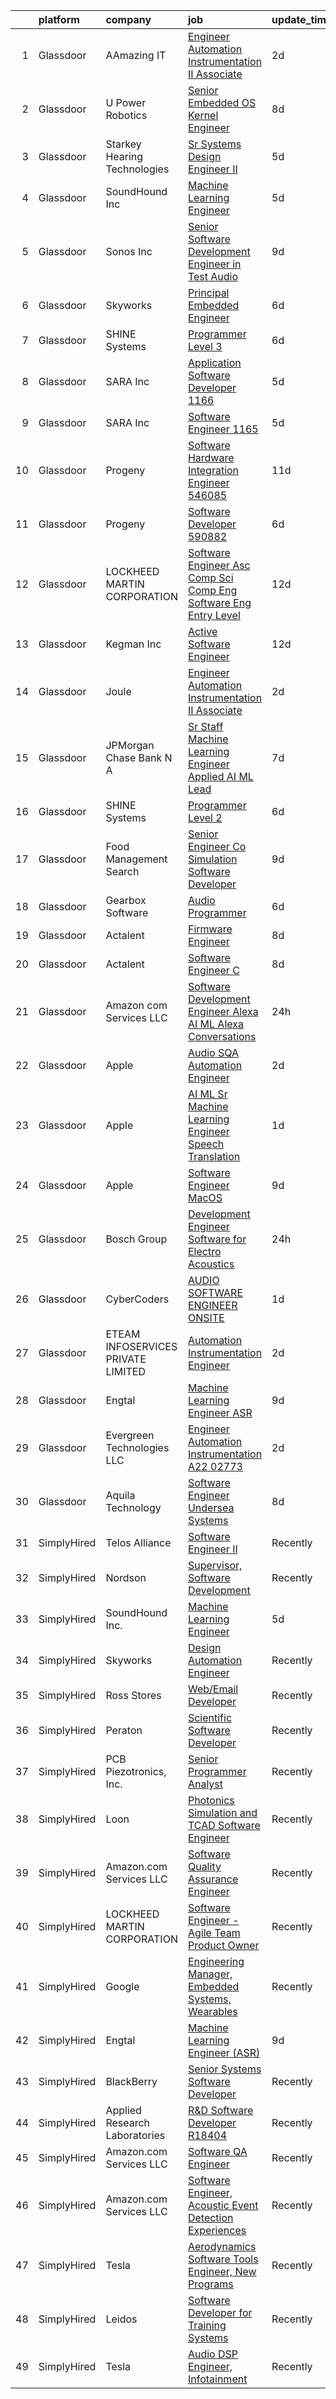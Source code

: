 

|    | platform    | company                            | job                                                                                                                                                                                                                                                                                                                                                                                                                                                                                                                                                                                                                                                                                                                                                                                                                                                                                                                                                                                                                                                                                                                                                                                                                                                                                                                                                                                     | update_time   | location                  |
|---:|:------------|:-----------------------------------|:----------------------------------------------------------------------------------------------------------------------------------------------------------------------------------------------------------------------------------------------------------------------------------------------------------------------------------------------------------------------------------------------------------------------------------------------------------------------------------------------------------------------------------------------------------------------------------------------------------------------------------------------------------------------------------------------------------------------------------------------------------------------------------------------------------------------------------------------------------------------------------------------------------------------------------------------------------------------------------------------------------------------------------------------------------------------------------------------------------------------------------------------------------------------------------------------------------------------------------------------------------------------------------------------------------------------------------------------------------------------------------------|:--------------|:--------------------------|
|  1 | Glassdoor   | AAmazing IT                        | [Engineer   Automation Instrumentation   II  Associate ](https://www.glassdoor.com/partner/jobListing.htm?pos=122&ao=1136043&s=58&guid=000001821f8d2744959c33ec3c5300c6&src=GD_JOB_AD&t=SR&vt=w&ea=1&cs=1_2c8b0a6c&cb=1658386720929&jobListingId=1008012140318&jrtk=3-0-1g8foq9shkbmm801-1g8foq9t02ap0000-be0268a24a9383bf-)                                                                                                                                                                                                                                                                                                                                                                                                                                                                                                                                                                                                                                                                                                                                                                                                                                                                                                                                                                                                                                                            | 2d            | West Point, PA            |
|  2 | Glassdoor   | U Power Robotics                   | [Senior Embedded OS Kernel Engineer](https://www.glassdoor.com/partner/jobListing.htm?pos=119&ao=1136043&s=58&guid=000001821f8d2744959c33ec3c5300c6&src=GD_JOB_AD&t=SR&vt=w&ea=1&cs=1_7af5cd53&cb=1658386720929&jobListingId=1008001131150&jrtk=3-0-1g8foq9shkbmm801-1g8foq9t02ap0000-e3321b5e2c3ce57a-)                                                                                                                                                                                                                                                                                                                                                                                                                                                                                                                                                                                                                                                                                                                                                                                                                                                                                                                                                                                                                                                                                | 8d            | Sunnyvale, CA             |
|  3 | Glassdoor   | Starkey Hearing Technologies       | [Sr Systems Design Engineer II](https://www.glassdoor.com/partner/jobListing.htm?pos=127&ao=1136043&s=58&guid=000001821f8d2744959c33ec3c5300c6&src=GD_JOB_AD&t=SR&vt=w&cs=1_e2e9a837&cb=1658386720930&jobListingId=1008008152054&jrtk=3-0-1g8foq9shkbmm801-1g8foq9t02ap0000-d422a47cc30e0480-)                                                                                                                                                                                                                                                                                                                                                                                                                                                                                                                                                                                                                                                                                                                                                                                                                                                                                                                                                                                                                                                                                          | 5d            | Eden Prairie, MN          |
|  4 | Glassdoor   | SoundHound Inc                     | [Machine Learning Engineer](https://www.glassdoor.com/partner/jobListing.htm?pos=108&ao=1136043&s=58&guid=000001821f8d2744959c33ec3c5300c6&src=GD_JOB_AD&t=SR&vt=w&ea=1&cs=1_d889ae39&cb=1658386720928&jobListingId=1008009295761&jrtk=3-0-1g8foq9shkbmm801-1g8foq9t02ap0000-be87b29d058697c4-)                                                                                                                                                                                                                                                                                                                                                                                                                                                                                                                                                                                                                                                                                                                                                                                                                                                                                                                                                                                                                                                                                         | 5d            | Santa Clara, CA           |
|  5 | Glassdoor   | Sonos  Inc                         | [Senior Software Development Engineer in Test  Audio](https://www.glassdoor.com/partner/jobListing.htm?pos=110&ao=1136043&s=58&guid=000001821f8d2744959c33ec3c5300c6&src=GD_JOB_AD&t=SR&vt=w&cs=1_189c97a3&cb=1658386720928&jobListingId=1007998832395&jrtk=3-0-1g8foq9shkbmm801-1g8foq9t02ap0000-caf06fc64295be09-)                                                                                                                                                                                                                                                                                                                                                                                                                                                                                                                                                                                                                                                                                                                                                                                                                                                                                                                                                                                                                                                                    | 9d            | Boston, MA                |
|  6 | Glassdoor   | Skyworks                           | [Principal Embedded Engineer](https://www.glassdoor.com/partner/jobListing.htm?pos=128&ao=1136043&s=58&guid=000001821f8d2744959c33ec3c5300c6&src=GD_JOB_AD&t=SR&vt=w&cs=1_0580f8cc&cb=1658386720930&jobListingId=1008006537939&jrtk=3-0-1g8foq9shkbmm801-1g8foq9t02ap0000-4828e0c5c424f193-)                                                                                                                                                                                                                                                                                                                                                                                                                                                                                                                                                                                                                                                                                                                                                                                                                                                                                                                                                                                                                                                                                            | 6d            | Beaverton, OR             |
|  7 | Glassdoor   | SHINE Systems                      | [Programmer Level 3](https://www.glassdoor.com/partner/jobListing.htm?pos=118&ao=1136043&s=58&guid=000001821f8d2744959c33ec3c5300c6&src=GD_JOB_AD&t=SR&vt=w&ea=1&cs=1_fe371b20&cb=1658386720929&jobListingId=1008006572815&jrtk=3-0-1g8foq9shkbmm801-1g8foq9t02ap0000-06f3eaf1972c87c8-)                                                                                                                                                                                                                                                                                                                                                                                                                                                                                                                                                                                                                                                                                                                                                                                                                                                                                                                                                                                                                                                                                                | 6d            | Bethesda, MD              |
|  8 | Glassdoor   | SARA Inc                           | [Application Software Developer   1166](https://www.glassdoor.com/partner/jobListing.htm?pos=111&ao=1136043&s=58&guid=000001821f8d2744959c33ec3c5300c6&src=GD_JOB_AD&t=SR&vt=w&ea=1&cs=1_e7b7079d&cb=1658386720928&jobListingId=1008008922113&jrtk=3-0-1g8foq9shkbmm801-1g8foq9t02ap0000-1d1162f147b8b102-)                                                                                                                                                                                                                                                                                                                                                                                                                                                                                                                                                                                                                                                                                                                                                                                                                                                                                                                                                                                                                                                                             | 5d            | Colorado Springs, CO      |
|  9 | Glassdoor   | SARA Inc                           | [Software Engineer   1165](https://www.glassdoor.com/partner/jobListing.htm?pos=126&ao=1136043&s=58&guid=000001821f8d2744959c33ec3c5300c6&src=GD_JOB_AD&t=SR&vt=w&ea=1&cs=1_1f0ba890&cb=1658386720930&jobListingId=1008008922087&jrtk=3-0-1g8foq9shkbmm801-1g8foq9t02ap0000-473be914a3fe87b7-)                                                                                                                                                                                                                                                                                                                                                                                                                                                                                                                                                                                                                                                                                                                                                                                                                                                                                                                                                                                                                                                                                          | 5d            | Colorado Springs, CO      |
| 10 | Glassdoor   | Progeny                            | [Software Hardware Integration Engineer  546085 ](https://www.glassdoor.com/partner/jobListing.htm?pos=125&ao=1136043&s=58&guid=000001821f8d2744959c33ec3c5300c6&src=GD_JOB_AD&t=SR&vt=w&cs=1_86723b70&cb=1658386720930&jobListingId=1007994852417&jrtk=3-0-1g8foq9shkbmm801-1g8foq9t02ap0000-511c0464b3bed366-)                                                                                                                                                                                                                                                                                                                                                                                                                                                                                                                                                                                                                                                                                                                                                                                                                                                                                                                                                                                                                                                                        | 11d           | Middletown, RI            |
| 11 | Glassdoor   | Progeny                            | [Software Developer   590882 ](https://www.glassdoor.com/partner/jobListing.htm?pos=109&ao=1136043&s=58&guid=000001821f8d2744959c33ec3c5300c6&src=GD_JOB_AD&t=SR&vt=w&cs=1_f616337f&cb=1658386720928&jobListingId=1008006243769&jrtk=3-0-1g8foq9shkbmm801-1g8foq9t02ap0000-3cf1a9ac0385223b-)                                                                                                                                                                                                                                                                                                                                                                                                                                                                                                                                                                                                                                                                                                                                                                                                                                                                                                                                                                                                                                                                                           | 6d            | Canonsburg, PA            |
| 12 | Glassdoor   | LOCKHEED MARTIN CORPORATION        | [Software Engineer Asc  Comp Sci  Comp Eng  Software Eng    Entry Level](https://www.glassdoor.com/partner/jobListing.htm?pos=116&ao=1136043&s=58&guid=000001821f8d2744959c33ec3c5300c6&src=GD_JOB_AD&t=SR&vt=w&cs=1_87d3be4a&cb=1658386720929&jobListingId=1007993929272&jrtk=3-0-1g8foq9shkbmm801-1g8foq9t02ap0000-1f1c05c0e1313349-)                                                                                                                                                                                                                                                                                                                                                                                                                                                                                                                                                                                                                                                                                                                                                                                                                                                                                                                                                                                                                                                 | 12d           | Manassas, VA              |
| 13 | Glassdoor   | Kegman Inc                         | [ Active  Software Engineer](https://www.glassdoor.com/partner/jobListing.htm?pos=112&ao=1136043&s=58&guid=000001821f8d2744959c33ec3c5300c6&src=GD_JOB_AD&t=SR&vt=w&ea=1&cs=1_22d4e561&cb=1658386720928&jobListingId=1007993995333&jrtk=3-0-1g8foq9shkbmm801-1g8foq9t02ap0000-80ef21dddd6e5bfb-)                                                                                                                                                                                                                                                                                                                                                                                                                                                                                                                                                                                                                                                                                                                                                                                                                                                                                                                                                                                                                                                                                        | 12d           | Patrick AFB, FL           |
| 14 | Glassdoor   | Joule                              | [Engineer   Automation Instrumentation   II  Associate ](https://www.glassdoor.com/partner/jobListing.htm?pos=102&ao=1110586&s=58&guid=000001821f8d2744959c33ec3c5300c6&src=GD_JOB_AD&t=SR&vt=w&cs=1_dbb0a86f&cb=1658386720927&jobListingId=1008012371954&cpc=4B86475FAF393599&jrtk=3-0-1g8foq9shkbmm801-1g8foq9t02ap0000-ee78424998c6d671--6NYlbfkN0AXtvPDqDev6liskt-h_3vAUEMM26GmMOlWYCAn-kvNiXTWhOpXUsJAzHKzhdDJA6zHqXVxuB8wfSBkVIxqhEgnvXRKaQQ4fowc9Xs-8TmnBfGj8huXGnDxAkHh9H7OSQRS41py27xbtg6yGS1_RRkKfQI3270QD9EQP5OygTBnGB9otfAjJjHqiU8rfWwkhOhXoWrqsfQOUZTRGcQh76zPORUbUfT_7D2z6NXkzIBlw_btuN5Uu2fV_7YeSZy3cXIZyuMXi6aTHiXHR1xuuLyKuig4Q-POpM-k8Qom-7vyHYAGf9rxB47vOA4YmjZXv60L-pgUQLiPZPSCo_Gc4-5OCnFINc5czWLmGj_KG6PT_noOH1Vw0RNkHDE8feJIlL_ev9pk7JuK6c0wpqde9K5C0i0w2qCJIsXbo5_KpmqZgfyh6AWzg5CrjohSj_dhOhcyFGheblzeLt8OOLQGJkFNASvEo9I1bQ3uzGRS2zAwXHSHoyZ4OQe7KH22LsyaFBKm0DckaOXiLcl272jtq2Yw720qjpe8Hh9gCCJPrCEPGm5N1ajktWjwYaPpIPgzgWkSJnYPt9GV5yKrg35N1DybfF4GNanuNocY9YrXS2YbnJtDAbi53bkX)                                                                                                                                                                                                                                                                                                                                                                            | 2d            | West Point, PA            |
| 15 | Glassdoor   | JPMorgan Chase Bank  N A           | [Sr  Staff Machine Learning Engineer   Applied AI ML Lead](https://www.glassdoor.com/partner/jobListing.htm?pos=129&ao=1136043&s=58&guid=000001821f8d2744959c33ec3c5300c6&src=GD_JOB_AD&t=SR&vt=w&cs=1_4ca35e3f&cb=1658386720930&jobListingId=1008001836107&jrtk=3-0-1g8foq9shkbmm801-1g8foq9t02ap0000-72e19132a7a85a6c-)                                                                                                                                                                                                                                                                                                                                                                                                                                                                                                                                                                                                                                                                                                                                                                                                                                                                                                                                                                                                                                                               | 7d            | Palo Alto, CA             |
| 16 | Glassdoor   | SHINE Systems                      | [Programmer Level 2](https://www.glassdoor.com/partner/jobListing.htm?pos=114&ao=1136043&s=58&guid=000001821f8d2744959c33ec3c5300c6&src=GD_JOB_AD&t=SR&vt=w&cs=1_1bbe99a6&cb=1658386720929&jobListingId=1008006572821&jrtk=3-0-1g8foq9shkbmm801-1g8foq9t02ap0000-6c4bebbb03e966bb-)                                                                                                                                                                                                                                                                                                                                                                                                                                                                                                                                                                                                                                                                                                                                                                                                                                                                                                                                                                                                                                                                                                     | 6d            | Bethesda, MD              |
| 17 | Glassdoor   | Food Management Search             | [Senior Engineer   Co Simulation Software Developer](https://www.glassdoor.com/partner/jobListing.htm?pos=107&ao=1110586&s=58&guid=000001821f8d2744959c33ec3c5300c6&src=GD_JOB_AD&t=SR&vt=w&cs=1_f3ef616d&cb=1658386720928&jobListingId=1007998919024&cpc=8795CF9063CD573D&jrtk=3-0-1g8foq9shkbmm801-1g8foq9t02ap0000-6444d0e431a25671--6NYlbfkN0A5Q-NUM5VOQJcgw0aOtbkFdKUztaVAJ2TtkczD_hHqEc4DuK5LBeM4pbfh4wGWNhh6weSkGJTm6prASr6lEeps-CBgDNYir7CmZRJCmfR5oYtLl2yLANMHCTLOGCyH9PlzWqPZlmUjK_rc4ApVfOkVb_3V-C_PVv5EVDPVUcUc-9_0sPoSDRp9AiAtlVH3hoczldMHeT2sPXj-2fhsjM8Qh1MsI9_mjuRyS3caepe0b18x64sGN3EKfaaE5x0shAL3uqkAS9L4J3Mq2ENbgXKO2br7LB0zQjh1whizgXDnOayabusDM316Xzzz-kBIZVFgr5jXSefeeof6gl92O6KuO1cAkwXK3mpR1OdoU1ZkOIGTVcQSC5Ds5LUqIGyCh9u6SQiuEk49z9JrZc85W4F3xuIQEanLLtjRdz-6GVXxZkrebwK95LWKUyr39cnaBemfNNHQgJWDKKJZwmSVf1663tKJiltABEa6UI892qhotZkVS6ZYQYXZCjJud2RmtgDMb763TQ8tnDnQtHk-Hw-XgPbwp9RWC_k5DlBV6NAEdLuAv5EcYJBIUHOoxu4DW-VRbTGFTFPEJiA5Kdens-DUs5yi996PjxauuKLFC8I1TWhZarGSw4yA85QsbUhCm5zaHgHbJoVBEKEBSaRivRJR)                                                                                                                                                                                                                                                                                                                                                | 9d            | Westmont, IL              |
| 18 | Glassdoor   | Gearbox Software                   | [Audio Programmer](https://www.glassdoor.com/partner/jobListing.htm?pos=117&ao=1136043&s=58&guid=000001821f8d2744959c33ec3c5300c6&src=GD_JOB_AD&t=SR&vt=w&ea=1&cs=1_add2a4a9&cb=1658386720929&jobListingId=1008004819041&jrtk=3-0-1g8foq9shkbmm801-1g8foq9t02ap0000-0db689fb5b7447f5-)                                                                                                                                                                                                                                                                                                                                                                                                                                                                                                                                                                                                                                                                                                                                                                                                                                                                                                                                                                                                                                                                                                  | 6d            | Frisco, TX                |
| 19 | Glassdoor   | Actalent                           | [Firmware Engineer](https://www.glassdoor.com/partner/jobListing.htm?pos=104&ao=1110586&s=58&guid=000001821f8d2744959c33ec3c5300c6&src=GD_JOB_AD&t=SR&vt=w&ea=1&cs=1_5fb4db40&cb=1658386720928&jobListingId=1008001514624&cpc=A65DF3A704A48F9B&jrtk=3-0-1g8foq9shkbmm801-1g8foq9t02ap0000-516dfaed7a8aef3f--6NYlbfkN0ChYVx_I3yfZ_JDY3EFoivtqvi_stwnZ_kRt8Dowt_l_d1ydueao4NE-oUleRJ4yhjsXueqpPaLoFusK_U-raCFi71YkXmf6v007_s9SknpIsiWpx47pUp2rM01QIK6jYhcSPCQcQT-1qxnnNEIAkHp5QJizAFaw2CBQNKwQQ8TeB0uEpZb82IgDjbb4SxdOq5nIdNwkXKyppgYyZAm_UPJ9KhioJR5vxbQGuOysSQ0RF-hcr4BCBCrA7tix30b4DJXH5gRsOphcUmXDLlzgojclBG_Dac4aiymcFFHxOaX9tDZ1AKVF5C_RsppXj0Cp1KuKE19syVpWP00ZzCrSae5D64bgAgOOALYJcNXsw5NL8SnB57gIqF9k8c86wgKk4LRrnbHcZvZWkFr11tT0GEe1jw_aY-S7nG-9vY844dq6VK0iedl9mIOjsSZBe8r9jTrfPrZdbYPWKFcrEajv_6IglVr9dqNPgH8s0CEskKETprxLVaFe0LgxXqRZXsd5cuVUsoHa8NxCKwb630Zo1GvhAJbLFZX6dDMQV3C9QBrzwZQ0WwO4AOSIgchrayolks-0SFlhEuu8pEXyT1Nqr1PrzEsoceM5z2t9AXZjehjTrQOeEGDnXq0GP0vdSS198NS9sJhv6Yyp2IvddSCdB_ock6R1sp9_WQcxGaqpoBFtj24uhc6jCH_fJXoXOMHuiYWAjbBQq-b1TqiB-w1Wl3p8kZYI0y6k8ozm9z2sCKNMGrxHWKan2OSKx8Ue6TAfkHPAyVMdaXbhlbKUeKLLLqZv7Y5F055pN8AC5Wc6_9mgRDMsptJUFREiDyeWu_gwTIn_jb4k5SVK5eVurIyHA-3-PT1X8I6IdKSjn0VmEgm__lxDL7PPL7eg99loyNnNLakcOMahYPI-fQE_IJRPP-EjXoxcSpv493Fh_bC8MzuRt8ixBgJplUpsHkSnQka9vZuMioVHBKGXW4pLDruVbd3aUjFzTtxCuA%3D)                              | 8d            | Torrance, CA              |
| 20 | Glassdoor   | Actalent                           | [Software Engineer  C   ](https://www.glassdoor.com/partner/jobListing.htm?pos=105&ao=1110586&s=58&guid=000001821f8d2744959c33ec3c5300c6&src=GD_JOB_AD&t=SR&vt=w&ea=1&cs=1_d91cfa5a&cb=1658386720928&jobListingId=1008001109482&cpc=A65DF3A704A48F9B&jrtk=3-0-1g8foq9shkbmm801-1g8foq9t02ap0000-c05508381dd1e045--6NYlbfkN0ChYVx_I3yfZ_JDY3EFoivtqvi_stwnZ_kRt8Dowt_l_d1ydueao4NE-oUleRJ4yhjTWcvowBuQBVdSexcu329uS6KYam-H9X1U5fZNoqat4pbpmELmxjyXZ_8NujTexKJMeDb61m-N4jx_myTGwwAU5qmtobolCPAk_f8xIqMC-WiMY_uE4FSb5qRG9n-nXYZl2bGtS_4b3LnvjuGvc_SfcajVYdx6dJRCPqUJJpj8P_tzCXFWv0Tlh_t9MxAQSwNMsLht-pAQPS3M5jJdj7eWCih0BgTn-HrTmk--T-gGnrMPGS_VrCqJ-yy-WrIxM2pmSKuU15W1kJJE0pqG4Ej9fDLLM5Tj2Fsz9HigMrzq812u-GCnsvqb6b0YQWUhkIC380yqLK0WvFS2yxgn88p9bexYoqmi3twgD4MEFfOANWUgag_5Wfe9TQQXZLXK2LDjeplZQbLeeg9rh0j40JGhNVAPa_VBnzoLZmJCZ4TIv6CCwv6gbsPwAG6gsI5Zap0Rx16lrFUmOK7nrQLWSud5WIgaQamCCRE_l3oq2pDVovb0GiQWjzPrTxhxycJ1fH7Q3_ymXma1pFhut_YW6eLepg6uEI9o72QytgUccJgpF8F6STWGQ9uCFWVdn2Jt_f9neTkRIqK7bDjuMQLEaNzNLCGEJX2M91pdzDcs3QCV_mBq4CAfMv28pD79uI8Eez3vuFBAX5UOks42tLrHt99h1X9WNd3vbE2e4nmv8Q5G_FmwNhiZUrm81M5NTaVpcUvAu84bHJpRgLOhoNdi-GxwZVyHqgUkuX2i1UrH-NHo8yHaASAfB6b4WtlIkED-HigX27X1666sDrFu4sOYg_4jdli3ib3yd8VyrW9TS6mDj-tRTYEOUVUSSRlVUbpQiZuVCQurVpb8L18DaP2H-E08tmnmVGvIGQODY5aqBp3slh7qdhcADPulcAE7kj2cVg0qOWvXb7cMkWmG0kRc8NuslpP32VamU54%3D)                        | 8d            | Manassas, VA              |
| 21 | Glassdoor   | Amazon com Services LLC            | [Software Development Engineer   Alexa AI ML  Alexa Conversations](https://www.glassdoor.com/partner/jobListing.htm?pos=113&ao=1136043&s=58&guid=000001821f8d2744959c33ec3c5300c6&src=GD_JOB_AD&t=SR&vt=w&cs=1_d5ad7494&cb=1658386720928&jobListingId=1008016435787&jrtk=3-0-1g8foq9shkbmm801-1g8foq9t02ap0000-dfc5eb7ce745fb72-)                                                                                                                                                                                                                                                                                                                                                                                                                                                                                                                                                                                                                                                                                                                                                                                                                                                                                                                                                                                                                                                       | 24h           | Sunnyvale, CA             |
| 22 | Glassdoor   | Apple                              | [Audio SQA Automation Engineer](https://www.glassdoor.com/partner/jobListing.htm?pos=121&ao=1136043&s=58&guid=000001821f8d2744959c33ec3c5300c6&src=GD_JOB_AD&t=SR&vt=w&cs=1_4611800f&cb=1658386720929&jobListingId=1008011764317&jrtk=3-0-1g8foq9shkbmm801-1g8foq9t02ap0000-a0630f947329ed7a-)                                                                                                                                                                                                                                                                                                                                                                                                                                                                                                                                                                                                                                                                                                                                                                                                                                                                                                                                                                                                                                                                                          | 2d            | Cupertino, CA             |
| 23 | Glassdoor   | Apple                              | [AI ML   Sr  Machine Learning Engineer   Speech Translation](https://www.glassdoor.com/partner/jobListing.htm?pos=130&ao=1136043&s=58&guid=000001821f8d2744959c33ec3c5300c6&src=GD_JOB_AD&t=SR&vt=w&cs=1_dfb6ad5a&cb=1658386720930&jobListingId=1008016150767&jrtk=3-0-1g8foq9shkbmm801-1g8foq9t02ap0000-b94177a84c475cf1-)                                                                                                                                                                                                                                                                                                                                                                                                                                                                                                                                                                                                                                                                                                                                                                                                                                                                                                                                                                                                                                                             | 1d            | Seattle, WA               |
| 24 | Glassdoor   | Apple                              | [Software Engineer  MacOS](https://www.glassdoor.com/partner/jobListing.htm?pos=115&ao=1136043&s=58&guid=000001821f8d2744959c33ec3c5300c6&src=GD_JOB_AD&t=SR&vt=w&cs=1_cc308ec8&cb=1658386720929&jobListingId=1007999034472&jrtk=3-0-1g8foq9shkbmm801-1g8foq9t02ap0000-54a16909d73eeab1-)                                                                                                                                                                                                                                                                                                                                                                                                                                                                                                                                                                                                                                                                                                                                                                                                                                                                                                                                                                                                                                                                                               | 9d            | Cupertino, CA             |
| 25 | Glassdoor   | Bosch Group                        | [Development Engineer  Software for Electro Acoustics](https://www.glassdoor.com/partner/jobListing.htm?pos=120&ao=1136043&s=58&guid=000001821f8d2744959c33ec3c5300c6&src=GD_JOB_AD&t=SR&vt=w&cs=1_c78be3f2&cb=1658386720929&jobListingId=1008018898570&jrtk=3-0-1g8foq9shkbmm801-1g8foq9t02ap0000-f418d82148d04c75-)                                                                                                                                                                                                                                                                                                                                                                                                                                                                                                                                                                                                                                                                                                                                                                                                                                                                                                                                                                                                                                                                   | 24h           | Burnsville, MN            |
| 26 | Glassdoor   | CyberCoders                        | [AUDIO SOFTWARE ENGINEER   ONSITE](https://www.glassdoor.com/partner/jobListing.htm?pos=103&ao=1110586&s=58&guid=000001821f8d2744959c33ec3c5300c6&src=GD_JOB_AD&t=SR&vt=w&ea=1&cs=1_d1c6de8b&cb=1658386720927&jobListingId=1008015069001&cpc=451933188B21919D&jrtk=3-0-1g8foq9shkbmm801-1g8foq9t02ap0000-b5dd743f4d5b0fa5--6NYlbfkN0CpFJQzrgRR8WqXWK1qKKEqALWJw739KlKqr2H-MSI4eoBlI4EFrmor2FYZMP3muM3y1yHAFzlwAQzxB7WpwvZ7_vLChR7nTQ60dK_FVuafqhg0Lka3le0QJt4KobB1RShSFlXZlEiR5YKNKykjeGbYkKp5B_nbMLXMalujG3yku249xkhoI87k9CqAs8dg2vA2tkGnwMbRp_4wTPu-4UWklEcDtLohoWpCyZ6-CYgALSf0qI3khplZ_7wLObkViKexHSgtm_DD701Sh4MwGfbM2QoUbFXoSKlgubI9arYM98PLlJU9CtcKPMRB9zJGMdzgf6ba8xoPHgo2a1L1Yk4nqnVw20n3zi3Jdf3gUSzAR5YAa3Abt5WKXIYNZdZzHa9bphbYnjJTHAFpn58fk_sC6_EbxlZItVzLh4ka2k6ocfBd5uxAP37m50KLVy_vc8GhNBUkUB5_Lnujt1Dsk_ov80gJ6xblz55OD-5X7qJwZlbBGP2Yzozc_r37FiZ3KQmGdO0jAm5W5J-uAZTh5r1pVt23Lt62smEi1YUXlJv2wky7le_0sDUd_WRjsLzeu59WiyxmSOiMRuV8F2XEzLE8Qc2UiDx3r4BrEp64DEao0xv_R_4rdysqffyyhVhs1pN_iLsLcOV1e04ptggCfpY3PYSSE5oxEM69pjVNwcOKEyq4XgJ2sLx9WJGiuE0dZ-G3oycUranQavXcKlehyEbWCUV9iAtqebFFS2-_gZd2qD2x1pffPIURuOmDIT0377rc0LJ2S29vY7w2rxCzPVizr5F9DLdxBBZWWp0cPJ9CF1ajbPjk4ESuoaMWc8bEoswub08B79wXIrJqh7b7_WVYkfGam72YJlaU3cT0bgZyr_vUFPGuphlKi4gnisLie6Z4q9QijR_xhhF0YKdLSs-KhG_BODlJcWMSHgl0lYeBV2d86GGPu6JuKsFBhfzDcvTLlwhP3w0XrY5v0WE4ztbOZhZZbbWlqEWym2y34V7ppQ%3D%3D) | 1d            | San Jose, CA              |
| 27 | Glassdoor   | ETEAM INFOSERVICES PRIVATE LIMITED | [Automation  Instrumentation Engineer](https://www.glassdoor.com/partner/jobListing.htm?pos=106&ao=1110586&s=58&guid=000001821f8d2744959c33ec3c5300c6&src=GD_JOB_AD&t=SR&vt=w&ea=1&cs=1_a9901c95&cb=1658386720928&jobListingId=1008012332735&cpc=334ABAF5D42DC775&jrtk=3-0-1g8foq9shkbmm801-1g8foq9t02ap0000-aba2f2aee72deff6--6NYlbfkN0BicP4mH8nLQf5qme0RP6l_XOQdvYkYZtmxVKtRB88lYzFTxxE3hUDQ6BAe0t35UosD3lOsVavvywOsOJseZU1VsZxZb9e9Eeri462PnAHI0cwhb3snm-KgSoGAOVUPbzh-3pR8i-WQsKLBA1Dwak7Ro9KPu3yc4sbXQh_iCIvgIio06mmWLEmnVqjUsDTnU3T8KBwFVqStjhUf4hVdk71jDJ3nc-Tk-24EOVXtwlI_l8tHL_fRHdCT3PFjCdj7pWvS6oTtrv3HbX3n2JtZgZXVHH0GRTN3ihzUpimpL2AIrElljnRd_iXODbi9s1saZanz08gxPmk61d9h0Z0zgRurWc8_P4Hiye4zZIMYsKG_U2C6ZzGZXdfNlHKNv-S1nZp6thrRIfLOEcjnNgawstXhcedp8Wq0kyf9MHzCmgJSDBl9XMiZeziBfiKtSck3WgiVxz5YvPrY4eyrDAPr1QORo7NWKL5qngwFlKdVeQrNLW7d6870BVNlcxdKRU7VN19GOB6Q5EbehRQH_eLBhXbf)                                                                                                                                                                                                                                                                                                                                                                                                                                                                                         | 2d            | West Point, PA            |
| 28 | Glassdoor   | Engtal                             | [Machine Learning Engineer  ASR ](https://www.glassdoor.com/partner/jobListing.htm?pos=101&ao=1110586&s=58&guid=000001821f8d2744959c33ec3c5300c6&src=GD_JOB_AD&t=SR&vt=w&ea=1&cs=1_47b579b6&cb=1658386720927&jobListingId=1007997755452&cpc=451933188B21919D&jrtk=3-0-1g8foq9shkbmm801-1g8foq9t02ap0000-57c54c87bb7028a4--6NYlbfkN0B7Z8t6fEMDh_BTkcJVPNJicKvZQEBTy5HSwyHa20ewqmyfWNXjNsfvmtdqiCQm-EwkGVhWC41tiaOwT4RJOvFaYLrX-A9mBxUONdVTB_Ej1QsSiwNN0O5IOk9T5wRqEiv7VuoY3SrlmO56p9giBbb46N8MiM-T9iL_-j5hpUSJaWwarBZeVvyE6bPuUp_PSh6dtY9O4-C7PVo2IGCSu36edJ3XwNQ4S3msUy-DacoO2RdZPvD1Dda8J7uAoae1yEF08cOpEFm1LZI-LiDouFGtlfRgkxOtb3Rsv17LzFnB4r8TO46EiBfrgNN9xa1vOy0RQATnQhUyZQ7DHTSJ1jDc48PJahU3P4HRBAM7NmyyVaqQqx1iiTj9LTgsRGjSVCR_quZ5FzFqiq7CwYOxWalEmicHUlkXhk6tay_ou2IPYlqiyMUPabr53HYmUnsaO4djEBY99yP52Zvzz2fSTikrYSJilAiY2sWaH--Cov5tP4LUGk9J7oKsgjGggup7n5OR5NkJwolpIg%3D%3D)                                                                                                                                                                                                                                                                                                                                                                                                                                                                                                  | 9d            | Remote                    |
| 29 | Glassdoor   | Evergreen Technologies  LLC        | [Engineer   Automation Instrumentation A22 02773](https://www.glassdoor.com/partner/jobListing.htm?pos=124&ao=1136043&s=58&guid=000001821f8d2744959c33ec3c5300c6&src=GD_JOB_AD&t=SR&vt=w&ea=1&cs=1_e9e15506&cb=1658386720930&jobListingId=1008012245480&jrtk=3-0-1g8foq9shkbmm801-1g8foq9t02ap0000-362e91a6bc018777-)                                                                                                                                                                                                                                                                                                                                                                                                                                                                                                                                                                                                                                                                                                                                                                                                                                                                                                                                                                                                                                                                   | 2d            | West Point, PA            |
| 30 | Glassdoor   | Aquila Technology                  | [Software Engineer   Undersea Systems](https://www.glassdoor.com/partner/jobListing.htm?pos=123&ao=1136043&s=58&guid=000001821f8d2744959c33ec3c5300c6&src=GD_JOB_AD&t=SR&vt=w&ea=1&cs=1_dddb1bb3&cb=1658386720930&jobListingId=1008001403324&jrtk=3-0-1g8foq9shkbmm801-1g8foq9t02ap0000-cc56a732dca112b2-)                                                                                                                                                                                                                                                                                                                                                                                                                                                                                                                                                                                                                                                                                                                                                                                                                                                                                                                                                                                                                                                                              | 8d            | Lexington, MA             |
| 31 | SimplyHired | Telos Alliance                     | [Software Engineer II](https://www.simplyhired.com/job/kZV61agVwkyatDwMDME2qzHjMH0qxJ0TKghEY8Q5euA1eovU2CLQnQ?q=acoustic+developer)                                                                                                                                                                                                                                                                                                                                                                                                                                                                                                                                                                                                                                                                                                                                                                                                                                                                                                                                                                                                                                                                                                                                                                                                                                                     | Recently      | United States             |
| 32 | SimplyHired | Nordson                            | [Supervisor, Software Development](https://www.simplyhired.com/job/iQzzo1syGvp_LK8EJJqfW1QgjC_kO-c6mh7ke3kUDToUb4_3_pNFMw?q=acoustic+developer)                                                                                                                                                                                                                                                                                                                                                                                                                                                                                                                                                                                                                                                                                                                                                                                                                                                                                                                                                                                                                                                                                                                                                                                                                                         | Recently      | Carlsbad, CA              |
| 33 | SimplyHired | SoundHound Inc.                    | [Machine Learning Engineer](https://www.simplyhired.com/job/uoGGlyhix_D2qcraVl3yNicuKuAkX4wY_mLTIAaUEOnqj93yq2Z3bQ?q=acoustic+developer)                                                                                                                                                                                                                                                                                                                                                                                                                                                                                                                                                                                                                                                                                                                                                                                                                                                                                                                                                                                                                                                                                                                                                                                                                                                | 5d            | Santa Clara, CA           |
| 34 | SimplyHired | Skyworks                           | [Design Automation Engineer](https://www.simplyhired.com/job/GMzk5upUbz1qF-SBrkSsFLsiN5caOM8v4mIg5O0FWal4rG395wgOhA?q=acoustic+developer)                                                                                                                                                                                                                                                                                                                                                                                                                                                                                                                                                                                                                                                                                                                                                                                                                                                                                                                                                                                                                                                                                                                                                                                                                                               | Recently      | Beaverton, OR             |
| 35 | SimplyHired | Ross Stores                        | [Web/Email Developer](https://www.simplyhired.com/job/iapHcCXyBAwSCQxFgqTzcH6pCeCWlT5U6RhkIjo60dultz2bPETatw?q=acoustic+developer)                                                                                                                                                                                                                                                                                                                                                                                                                                                                                                                                                                                                                                                                                                                                                                                                                                                                                                                                                                                                                                                                                                                                                                                                                                                      | Recently      | Dublin, CA                |
| 36 | SimplyHired | Peraton                            | [Scientific Software Developer](https://www.simplyhired.com/job/7QYgSHmP-LaULOI13l0r_sxWb_0wHWMGwpZBJR4iEeFKmhhjsbVj-g?q=acoustic+developer)                                                                                                                                                                                                                                                                                                                                                                                                                                                                                                                                                                                                                                                                                                                                                                                                                                                                                                                                                                                                                                                                                                                                                                                                                                            | Recently      | Bethesda, MD              |
| 37 | SimplyHired | PCB Piezotronics, Inc.             | [Senior Programmer Analyst](https://www.simplyhired.com/job/eQBYwWiHkxugufpP5RasTROUJ8GSCTQyB7il0JPt8M58snoQJ9LUjQ?q=acoustic+developer)                                                                                                                                                                                                                                                                                                                                                                                                                                                                                                                                                                                                                                                                                                                                                                                                                                                                                                                                                                                                                                                                                                                                                                                                                                                | Recently      | Depew, NY                 |
| 38 | SimplyHired | Loon                               | [Photonics Simulation and TCAD Software Engineer](https://www.simplyhired.com/job/3tu3RxtU7K4k5PmtzBIZCHT6eG3Rmhc1tNMuRdycbKwrDvb2q1IFSw?q=acoustic+developer)                                                                                                                                                                                                                                                                                                                                                                                                                                                                                                                                                                                                                                                                                                                                                                                                                                                                                                                                                                                                                                                                                                                                                                                                                          | Recently      | Mountain View, CA         |
| 39 | SimplyHired | Amazon.com Services LLC            | [Software Quality Assurance Engineer](https://www.simplyhired.com/job/t2IqTwF4IlbghUcNE76MLzQ9ZICkzP-5nrr4ww1rEVKclhw9WdJPwA?q=acoustic+developer)                                                                                                                                                                                                                                                                                                                                                                                                                                                                                                                                                                                                                                                                                                                                                                                                                                                                                                                                                                                                                                                                                                                                                                                                                                      | Recently      | Sunnyvale, CA             |
| 40 | SimplyHired | LOCKHEED MARTIN CORPORATION        | [Software Engineer - Agile Team Product Owner](https://www.simplyhired.com/job/1m8ZMgHl6A6KUNLFOgf2FTkSodNvAVUVzm1l2xenJNXaecLknI_S1A?q=acoustic+developer)                                                                                                                                                                                                                                                                                                                                                                                                                                                                                                                                                                                                                                                                                                                                                                                                                                                                                                                                                                                                                                                                                                                                                                                                                             | Recently      | Manassas, VA              |
| 41 | SimplyHired | Google                             | [Engineering Manager, Embedded Systems, Wearables](https://www.simplyhired.com/job/DtoixT1-JxKy95tKP99g_sye4oq5EsXqL-qe_05PxpC2wg59Eoz4rQ?q=acoustic+developer)                                                                                                                                                                                                                                                                                                                                                                                                                                                                                                                                                                                                                                                                                                                                                                                                                                                                                                                                                                                                                                                                                                                                                                                                                         | Recently      | Mountain View, CA         |
| 42 | SimplyHired | Engtal                             | [Machine Learning Engineer (ASR)](https://www.simplyhired.com/job/dTeSpEnJ_v272tMjp-N4OH4cwSWLprFncfLBVYhVoaZKweIFxs83iQ?q=acoustic+developer)                                                                                                                                                                                                                                                                                                                                                                                                                                                                                                                                                                                                                                                                                                                                                                                                                                                                                                                                                                                                                                                                                                                                                                                                                                          | 9d            | Remote                    |
| 43 | SimplyHired | BlackBerry                         | [Senior Systems Software Developer](https://www.simplyhired.com/job/PhJHZf4I2K7OhS334XumQNOqsGrTyQmExnRVoXbzH4weqXLfgLL67Q?q=acoustic+developer)                                                                                                                                                                                                                                                                                                                                                                                                                                                                                                                                                                                                                                                                                                                                                                                                                                                                                                                                                                                                                                                                                                                                                                                                                                        | Recently      | Novi, MI                  |
| 44 | SimplyHired | Applied Research Laboratories      | [R&D Software Developer R18404](https://www.simplyhired.com/job/iYsUoC4YVp2iNY6b_JtpfN9L4H2iAgnSxyEYjA8MjR38__eDQ3Tw0g?q=acoustic+developer)                                                                                                                                                                                                                                                                                                                                                                                                                                                                                                                                                                                                                                                                                                                                                                                                                                                                                                                                                                                                                                                                                                                                                                                                                                            | Recently      | Austin, TX                |
| 45 | SimplyHired | Amazon.com Services LLC            | [Software QA Engineer](https://www.simplyhired.com/job/FT_Yu5l07CU26XP0l1gaEpum_-jFoVe0KA87QJW6DhfAS5N_ClHUbQ?q=acoustic+developer)                                                                                                                                                                                                                                                                                                                                                                                                                                                                                                                                                                                                                                                                                                                                                                                                                                                                                                                                                                                                                                                                                                                                                                                                                                                     | Recently      | Sunnyvale, CA             |
| 46 | SimplyHired | Amazon.com Services LLC            | [Software Engineer, Acoustic Event Detection Experiences](https://www.simplyhired.com/job/p7ElOqlTgyUukSJHpz3maoaXi9PfczoUoVYgoUFqdq7PfJffl4ZkoQ?q=acoustic+developer)                                                                                                                                                                                                                                                                                                                                                                                                                                                                                                                                                                                                                                                                                                                                                                                                                                                                                                                                                                                                                                                                                                                                                                                                                  | Recently      | Sunnyvale, CA +1 location |
| 47 | SimplyHired | Tesla                              | [Aerodynamics Software Tools Engineer, New Programs](https://www.simplyhired.com/job/zO8gcthxFQqgNmwD9bdYUrhRy13Ovr3XTHhU0ibGJoZo7L7tcfLxOw?q=acoustic+developer)                                                                                                                                                                                                                                                                                                                                                                                                                                                                                                                                                                                                                                                                                                                                                                                                                                                                                                                                                                                                                                                                                                                                                                                                                       | Recently      | Hawthorne, CA             |
| 48 | SimplyHired | Leidos                             | [Software Developer for Training Systems](https://www.simplyhired.com/job/alVHd5wriB6e82TlUezG9mHHpSQwrtYPxi-DdM0_XSPUvjs2_szFWg?q=acoustic+developer)                                                                                                                                                                                                                                                                                                                                                                                                                                                                                                                                                                                                                                                                                                                                                                                                                                                                                                                                                                                                                                                                                                                                                                                                                                  | Recently      | Bethesda, MD              |
| 49 | SimplyHired | Tesla                              | [Audio DSP Engineer, Infotainment](https://www.simplyhired.com/job/TCu5dfyQ5a2i0gok_RJeBsz7z7UEdN-bb8A7kWTNNXGdZ-z-ZTi9pQ?q=acoustic+developer)                                                                                                                                                                                                                                                                                                                                                                                                                                                                                                                                                                                                                                                                                                                                                                                                                                                                                                                                                                                                                                                                                                                                                                                                                                         | Recently      | Palo Alto, CA             |